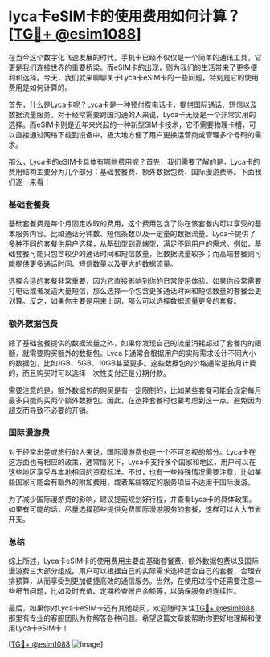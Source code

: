 # lyca卡eSIM卡的使用费用如何计算？[[TG💪+ @esim1088](https://t.me/s/esim1088)]

在当今这个数字化飞速发展的时代，手机卡已经不仅仅是一个简单的通讯工具，它更是我们连接世界的重要桥梁。而eSIM卡的出现，则为我们的生活带来了更多便利和选择。今天，我们就来聊聊关于Lyca卡eSIM卡的一些问题，特别是它的使用费用是如何计算的。

首先，什么是Lyca卡呢？Lyca卡是一种预付费电话卡，提供国际通话、短信以及数据流量服务。对于经常需要跨国沟通的人来说，Lyca卡无疑是一个非常实用的选择。而eSIM卡则是近年来兴起的一种新型SIM卡技术，它不需要物理卡槽，可以直接通过网络下载到设备中，极大地方便了用户更换运营商或管理多个号码的需求。

那么，Lyca卡的eSIM卡具体有哪些费用呢？首先，我们需要了解的是，Lyca卡的费用结构主要分为几个部分：基础套餐费、额外数据包费、国际漫游费等。下面我们逐一来看：

### 基础套餐费

基础套餐费是每个月固定收取的费用，这个费用包含了你在该套餐内可以享受的基本服务内容。比如通话分钟数、短信条数以及一定量的数据流量。Lyca卡提供了多种不同的套餐供用户选择，从基础型到高端型，满足不同用户的需求。例如，基础套餐可能只包含较少的通话时间和短信数量，但数据流量较多；而高端套餐则可能提供更多通话时间、短信数量以及更大的数据流量。

选择合适的套餐非常重要，因为它直接影响到你的日常使用体验。如果你经常需要打电话或者发送大量短信，那么选择一个包含更多通话时间和短信数量的套餐会更划算。反之，如果你主要是用来上网，那么可以选择数据流量更多的套餐。

### 额外数据包费

除了基础套餐提供的数据流量之外，如果你发现自己的流量消耗超过了套餐内的限额，就需要购买额外的数据包。Lyca卡通常会根据用户的实际需求设计不同大小的数据包，比如1GB、5GB、10GB甚至更多。这些数据包的价格通常是按月计费的，而且购买时可以选择一次性支付还是分期付款。

需要注意的是，额外数据包的购买是有一定限制的，比如某些套餐可能会规定每月最多只能购买两个额外数据包。因此，在选择套餐时也要考虑到这一点，避免因为超支而导致不必要的开销。

### 国际漫游费

对于经常出差或旅行的人来说，国际漫游费也是一个不可忽视的部分。Lyca卡在这方面也有相应的政策，通常情况下，Lyca卡支持多个国家和地区，用户可以在这些地区享受与本地相同的资费标准。不过，也有一些特殊情况需要注意，比如某些国家可能会有额外的附加费用，或者某些特定的服务项目不适用于国际漫游。

为了减少国际漫游费的影响，建议提前规划好行程，并查看Lyca卡的具体政策。如果有可能的话，尽量选择那些提供免费国际漫游服务的套餐，这样可以大大节省开支。

### 总结

综上所述，Lyca卡eSIM卡的使用费用主要由基础套餐费、额外数据包费以及国际漫游费三大部分组成。用户可以根据自己的实际需求选择适合自己的套餐，合理安排预算，从而享受到更加便捷高效的通信服务。当然，在使用过程中还需要注意一些细节问题，比如及时充值、定期检查账户余额等，以确保服务的连续性。

最后，如果你对Lyca卡eSIM卡还有其他疑问，欢迎随时关注[TG💪+ @esim1088](https://t.me/s/esim1088)，那里有专业的客服团队为你解答各种问题。希望这篇文章能帮助你更好地理解和使用Lyca卡eSIM卡！

[[TG💪+ @esim1088](https://t.me/s/esim1088) ![Image](https://i.postimg.cc/4NQfJmqS/Snipaste-2025-05-13-00-14-12.png)]